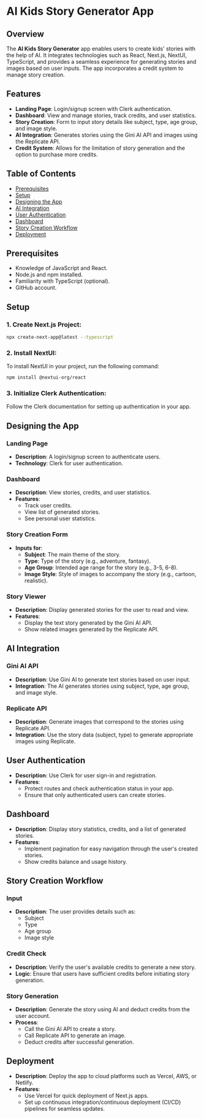 
# AI Kids Story Generator App

## Overview
The **AI Kids Story Generator** app enables users to create kids' stories with the help of AI. It integrates technologies such as React, Next.js, NextUI, TypeScript, and provides a seamless experience for generating stories and images based on user inputs. The app incorporates a credit system to manage story creation.

## Features
- **Landing Page**: Login/signup screen with Clerk authentication.
- **Dashboard**: View and manage stories, track credits, and user statistics.
- **Story Creation**: Form to input story details like subject, type, age group, and image style.
- **AI Integration**: Generates stories using the Gini AI API and images using the Replicate API.
- **Credit System**: Allows for the limitation of story generation and the option to purchase more credits.

## Table of Contents
- [Prerequisites](#prerequisites)
- [Setup](#setup)
- [Designing the App](#designing-the-app)
- [AI Integration](#ai-integration)
- [User Authentication](#user-authentication)
- [Dashboard](#dashboard)
- [Story Creation Workflow](#story-creation-workflow)
- [Deployment](#deployment)

## Prerequisites
- Knowledge of JavaScript and React.
- Node.js and npm installed.
- Familiarity with TypeScript (optional).
- GitHub account.

## Setup

### 1. Create Next.js Project:
```bash
npx create-next-app@latest --typescript
```

### 2. Install NextUI:
To install NextUI in your project, run the following command:
```bash
npm install @nextui-org/react
```

### 3. Initialize Clerk Authentication:
Follow the Clerk documentation for setting up authentication in your app.

## Designing the App

### Landing Page
- **Description**: A login/signup screen to authenticate users.
- **Technology**: Clerk for user authentication.

### Dashboard
- **Description**: View stories, credits, and user statistics.
- **Features**: 
  - Track user credits.
  - View list of generated stories.
  - See personal user statistics.

### Story Creation Form
- **Inputs for**:
  - **Subject**: The main theme of the story.
  - **Type**: Type of the story (e.g., adventure, fantasy).
  - **Age Group**: Intended age range for the story (e.g., 3-5, 6-8).
  - **Image Style**: Style of images to accompany the story (e.g., cartoon, realistic).

### Story Viewer
- **Description**: Display generated stories for the user to read and view.
- **Features**: 
  - Display the text story generated by the Gini AI API.
  - Show related images generated by the Replicate API.

## AI Integration

### Gini AI API
- **Description**: Use Gini AI to generate text stories based on user input.
- **Integration**: The AI generates stories using subject, type, age group, and image style.

### Replicate API
- **Description**: Generate images that correspond to the stories using Replicate API.
- **Integration**: Use the story data (subject, type) to generate appropriate images using Replicate.

## User Authentication
- **Description**: Use Clerk for user sign-in and registration.
- **Features**: 
  - Protect routes and check authentication status in your app.
  - Ensure that only authenticated users can create stories.

## Dashboard
- **Description**: Display story statistics, credits, and a list of generated stories.
- **Features**:
  - Implement pagination for easy navigation through the user's created stories.
  - Show credits balance and usage history.

## Story Creation Workflow

### Input
- **Description**: The user provides details such as:
  - Subject
  - Type
  - Age group
  - Image style

### Credit Check
- **Description**: Verify the user's available credits to generate a new story.
- **Logic**: Ensure that users have sufficient credits before initiating story generation.

### Story Generation
- **Description**: Generate the story using AI and deduct credits from the user account.
- **Process**: 
  - Call the Gini AI API to create a story.
  - Call Replicate API to generate an image.
  - Deduct credits after successful generation.

## Deployment
- **Description**: Deploy the app to cloud platforms such as Vercel, AWS, or Netlify.
- **Features**:
  - Use Vercel for quick deployment of Next.js apps.
  - Set up continuous integration/continuous deployment (CI/CD) pipelines for seamless updates.
```


